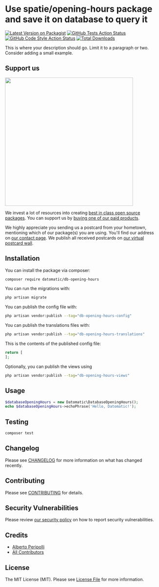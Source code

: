 # Use spatie/opening-hours package and save it on database to query it

[![Latest Version on Packagist](https://img.shields.io/packagist/v/datomatic/db-opening-hours.svg?style=flat-square)](https://packagist.org/packages/datomatic/db-opening-hours)
[![GitHub Tests Action Status](https://img.shields.io/github/actions/workflow/status/datomatic/db-opening-hours/run-tests.yml?branch=main&label=tests&style=flat-square)](https://github.com/datomatic/db-opening-hours/actions?query=workflow%3Arun-tests+branch%3Amain)
[![GitHub Code Style Action Status](https://img.shields.io/github/actions/workflow/status/datomatic/db-opening-hours/fix-php-code-style-issues.yml?branch=main&label=code%20style&style=flat-square)](https://github.com/datomatic/db-opening-hours/actions?query=workflow%3A"Fix+PHP+code+style+issues"+branch%3Amain)
[![Total Downloads](https://img.shields.io/packagist/dt/datomatic/db-opening-hours.svg?style=flat-square)](https://packagist.org/packages/datomatic/db-opening-hours)

This is where your description should go. Limit it to a paragraph or two. Consider adding a small example.

## Support us

[<img src="https://github-ads.s3.eu-central-1.amazonaws.com/db-opening-hours.jpg?t=1" width="419px" />](https://spatie.be/github-ad-click/db-opening-hours)

We invest a lot of resources into creating [best in class open source packages](https://spatie.be/open-source). You can support us by [buying one of our paid products](https://spatie.be/open-source/support-us).

We highly appreciate you sending us a postcard from your hometown, mentioning which of our package(s) you are using. You'll find our address on [our contact page](https://spatie.be/about-us). We publish all received postcards on [our virtual postcard wall](https://spatie.be/open-source/postcards).

## Installation

You can install the package via composer:

```bash
composer require datomatic/db-opening-hours
```

You can run the migrations with:

```bash
php artisan migrate
```

You can publish the config file with:

```bash
php artisan vendor:publish --tag="db-opening-hours-config"
```

You can publish the translations files with:

```bash
php artisan vendor:publish --tag="db-opening-hours-translations"
```

This is the contents of the published config file:

```php
return [
];
```

Optionally, you can publish the views using

```bash
php artisan vendor:publish --tag="db-opening-hours-views"
```

## Usage

```php
$databaseOpeningHours = new Datomatic\DatabaseOpeningHours();
echo $databaseOpeningHours->echoPhrase('Hello, Datomatic!');
```

## Testing

```bash
composer test
```

## Changelog

Please see [CHANGELOG](CHANGELOG.md) for more information on what has changed recently.

## Contributing

Please see [CONTRIBUTING](CONTRIBUTING.md) for details.

## Security Vulnerabilities

Please review [our security policy](../../security/policy) on how to report security vulnerabilities.

## Credits

- [Alberto Peripolli](https://github.com/trippo)
- [All Contributors](../../contributors)

## License

The MIT License (MIT). Please see [License File](LICENSE.md) for more information.

